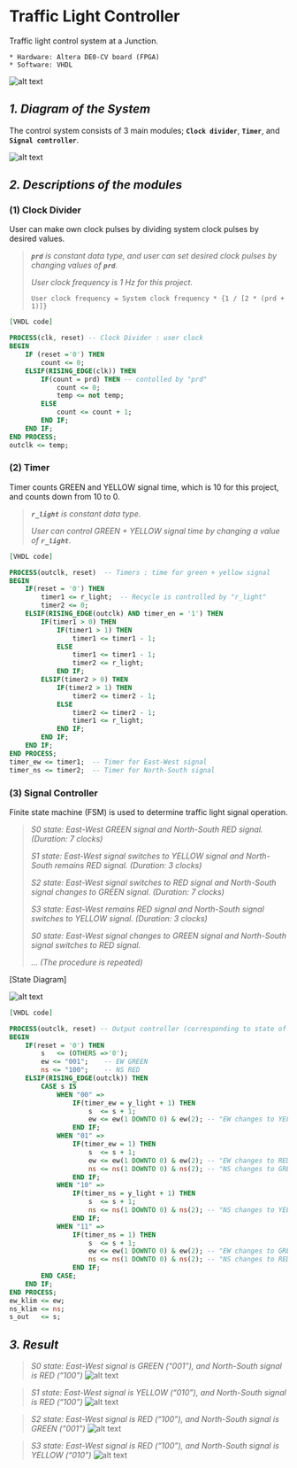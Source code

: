 # Traffic Light Controller
Traffic light control system at a Junction.

```
* Hardware: Altera DE0-CV board (FPGA)
* Software: VHDL
```

![alt text](https://github.com/lkyungho/Images/blob/master/traffic-light-controller-junction.jpg "Traffic signal")

## _1. Diagram of the System_
The control system consists of 3 main modules; **`Clock divider`**, **`Timer`**, and **`Signal controller`**.

![alt text](https://github.com/lkyungho/Images/blob/master/traffic-light-controller-structure.jpg "Structure")


## _2. Descriptions of the modules_
### (1) Clock Divider
User can make own clock pulses by dividing system clock pulses by desired values.
> _**`prd`** is constant data type, and user can set desired clock pulses by changing values of **`prd`**_.
>
> _User clock frequency is 1 Hz for this project._
>
>     User clock frequency = System clock frequency * {1 / [2 * (prd + 1)]}
```vhdl
[VHDL code]

PROCESS(clk, reset) -- Clock Divider : user clock
BEGIN
	IF (reset ='0') THEN
		count <= 0;
	ELSIF(RISING_EDGE(clk)) THEN
		IF(count = prd) THEN -- contolled by "prd"
			count <= 0;
			temp <= not temp;
		ELSE
			count <= count + 1;
		END IF;
	END IF;
END PROCESS;
outclk <= temp;
```
### (2) Timer
Timer counts GREEN and YELLOW signal time, which is 10 for this project, and counts down from 10 to 0.

> _**`r_light`** is constant data type_.
>
> _User can control GREEN + YELLOW signal time by changing a value of **`r_light`**_.
```vhdl
[VHDL code]

PROCESS(outclk, reset)	-- Timers : time for green + yellow signal
BEGIN
	IF(reset = '0') THEN
		timer1 <= r_light;	-- Recycle is controlled by "r_light"
		timer2 <= 0;
	ELSIF(RISING_EDGE(outclk) AND timer_en = '1') THEN
		IF(timer1 > 0) THEN
			IF(timer1 > 1) THEN 
				timer1 <= timer1 - 1;
			ELSE
				timer1 <= timer1 - 1;
				timer2 <= r_light;
			END IF;
		ELSIF(timer2 > 0) THEN
			IF(timer2 > 1) THEN
				timer2 <= timer2 - 1;
			ELSE
				timer2 <= timer2 - 1;
				timer1 <= r_light;
			END IF;
		END IF;
	END IF;
END PROCESS;
timer_ew <= timer1;  -- Timer for East-West signal
timer_ns <= timer2;  -- Timer for North-South signal
```
### (3) Signal Controller
Finite state machine (FSM) is used to determine traffic light signal operation.
> _S0 state: East-West GREEN signal and North-South RED signal. (Duration: 7 clocks)_
>
> _S1 state: East-West signal switches to YELLOW signal and North-South remains RED signal. (Duration: 3 clocks)_
>
> _S2 state: East-West signal switches to RED signal and North-South signal changes to GREEN signal. (Duration: 7 clocks)_
>
> _S3 state: East-West remains RED signal and North-South signal switches to YELLOW signal. (Duration: 3 clocks)_
>
> _S0 state: East-West signal changes to GREEN signal and North-South signal switches to RED signal._
>
> _... (The procedure is repeated)_


[State Diagram]

![alt text](https://github.com/lkyungho/Images/blob/master/traffic-light-controller-state.jpg "State")
```vhdl
[VHDL code]

PROCESS(outclk, reset) -- Output controller (corresponding to state of "s")
BEGIN
	IF(reset = '0') THEN
		s	<= (OTHERS =>'0');
		ew <= "001"; 	-- EW GREEN
		ns <= "100"; 	-- NS RED			
	ELSIF(RISING_EDGE(outclk)) THEN
		CASE s IS
			WHEN "00" =>
				IF(timer_ew = y_light + 1) THEN
					s  <= s + 1;
					ew <= ew(1 DOWNTO 0) & ew(2); -- "EW changes to YELLOW", NS remains RED
				END IF;
			WHEN "01" =>
				IF(timer_ew = 1) THEN
					s  <= s + 1;
					ew <= ew(1 DOWNTO 0) & ew(2); -- "EW changes to RED"
					ns <= ns(1 DOWNTO 0) & ns(2); -- "NS changes to GREEN"						
				END IF;
			WHEN "10" =>
				IF(timer_ns = y_light + 1) THEN
					s  <= s + 1;
					ns <= ns(1 DOWNTO 0) & ns(2); -- "NS changes to YELLOW", EW remains RED
				END IF;
			WHEN "11" =>
				IF(timer_ns = 1) THEN
					s  <= s + 1;
					ew <= ew(1 DOWNTO 0) & ew(2); -- "EW changes to GREEN"
					ns <= ns(1 DOWNTO 0) & ns(2); -- "NS changes to RED"						
				END IF;
		END CASE;	
	END IF;
END PROCESS;
ew_klim	<= ew;
ns_klim	<= ns;	
s_out	<= s;
```


## _3. Result_
> _S0 state: East-West signal is GREEN (“001”), and North-South signal is RED (“100”)_
![alt text](https://github.com/lkyungho/Images/blob/master/traffic-light-controller-result-s0.jpg "S0 State")


> _S1 state: East-West signal is YELLOW (“010”), and North-South signal is RED (“100”)_
![alt text](https://github.com/lkyungho/Images/blob/master/traffic-light-controller-result-s1.jpg "S1 State")


> _S2 state: East-West signal is RED (“100”), and North-South signal is GREEN (“001”)_
![alt text](https://github.com/lkyungho/Images/blob/master/traffic-light-controller-result-s2.jpg "S2 State")


> _S3 state: East-West signal is RED (“100”), and North-South signal is YELLOW (“010”)_
![alt text](https://github.com/lkyungho/Images/blob/master/traffic-light-controller-result-s3.jpg "S3 State")
